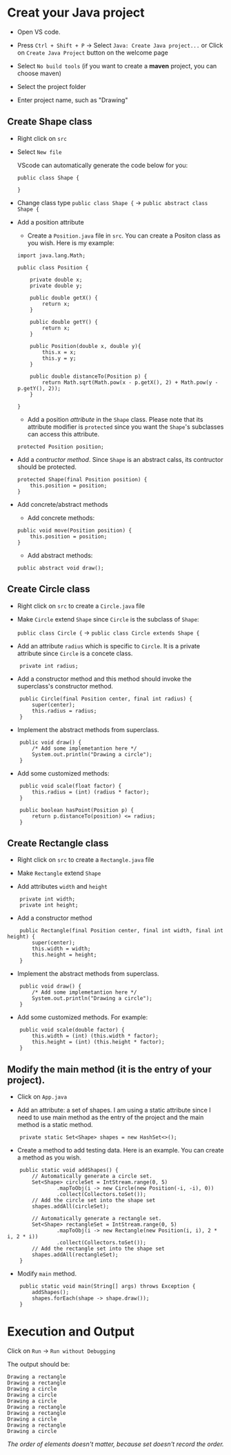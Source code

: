 # Creat your Java project

- Open VS code.

- Press `Ctrl + Shift + P` -> Select `Java: Create Java project...` or Click on `Create Java Project` button on the welcome page

- Select `No build tools` (if you want to create a **maven** project,  you can choose maven)

- Select the project folder

- Enter project name, such as "Drawing"


## Create Shape class

- Right click on `src`
- Select `New file`

    VScode can automatically generate the code below for you:
    ```
    public class Shape {
    
    }
    ```
- Change class type
`public class Shape {` -> `public abstract class Shape {`
- Add a position attribute
    - Create a `Position.java` file in `src`. You can create a Positon class as you wish.
    Here is my example: 
    ``` 
    import java.lang.Math;

    public class Position {

        private double x;
        private double y;

        public double getX() {
            return x;
        }

        public double getY() {
            return x;
        }

        public Position(double x, double y){
            this.x = x;
            this.y = y;
        }

        public double distanceTo(Position p) {
            return Math.sqrt(Math.pow(x - p.getX(), 2) + Math.pow(y - p.getY(), 2));
        }

    }
    ```
    - Add a position *attribute* in the `Shape` class. Please note that its attribute modifier is `protected` since you want the `Shape`'s subclasses can access this attribute.
    ```
    protected Position position;
    ```
- Add a *contructor method*. Since `Shape` is an abstract calss, its contructor should be protected.
    ```
    protected Shape(final Position position) {
        this.position = position;
    }
    ```
- Add concrete/abstract methods
    - Add concrete methods:
    ```
    public void move(Position position) {
        this.position = position;
    }
    ```
    - Add abstract methods:
    ```
    public abstract void draw();
    ```

## Create Circle class

- Right click on `src` to create a `Circle.java` file

- Make `Circle` extend `Shape` since `Circle` is the subclass of `Shape`:

    `public class Circle {` -> `public class Circle extends Shape {`

- Add an attribute `radius` which is specific to `Circle`. It is a private attribute since `Circle` is a concete class.
```
    private int radius;
```

- Add a constructor method and this method should invoke the superclass's constructor method.
```
    public Circle(final Position center, final int radius) {
        super(center); 
        this.radius = radius;
    }
```

- Implement the abstract methods from superclass. 
```
    public void draw() {
        /* Add some implemetantion here */
        System.out.println("Drawing a circle");
    }
```


- Add some customized methods:
```
    public void scale(float factor) {
        this.radius = (int) (radius * factor);
    }

    public boolean hasPoint(Position p) {
        return p.distanceTo(position) <= radius;
    }
```

## Create Rectangle class

- Right click on `src` to create a `Rectangle.java` file

- Make `Rectangle` extend `Shape`

- Add attributes `width` and `height`
```
    private int width;
    private int height;
```

- Add a constructor method
```
    public Rectangle(final Position center, final int width, final int height) {
        super(center);
        this.width = width;
        this.height = height;
    }
```

- Implement the abstract methods from superclass. 
```
    public void draw() {
        /* Add some implemetantion here */
        System.out.println("Drawing a circle");
    }
```

-  Add some customized methods. For example:
```
    public void scale(double factor) {
        this.width = (int) (this.width * factor);
        this.height = (int) (this.height * factor);
    }
```

## Modify the main method (it is the entry of your project). 

- Click on `App.java`

- Add an attribute: a set of shapes. I am using a static attribute since I need to use main method as the entry of the project and the main method is a static method.
```
    private static Set<Shape> shapes = new HashSet<>();
```


- Create a method to add testing data. Here is an example. You can create a method as you wish.
```
    public static void addShapes() {
        // Automatically generate a circle set.
        Set<Shape> circleSet = IntStream.range(0, 5)
                .mapToObj(i -> new Circle(new Position(-i, -i), 0))
                .collect(Collectors.toSet());
        // Add the circle set into the shape set
        shapes.addAll(circleSet);

        // Automatically generate a rectangle set.
        Set<Shape> rectangleSet = IntStream.range(0, 5)
                .mapToObj(i -> new Rectangle(new Position(i, i), 2 * i, 2 * i))
                .collect(Collectors.toSet());
        // Add the rectangle set into the shape set
        shapes.addAll(rectangleSet);
    }
```

- Modify `main` method.
```
    public static void main(String[] args) throws Exception {
        addShapes();
        shapes.forEach(shape -> shape.draw());
    }
```

# Execution and Output
Click on `Run` -> `Run without Debugging` 

The output should be:
```
Drawing a rectangle
Drawing a rectangle
Drawing a circle   
Drawing a circle   
Drawing a circle   
Drawing a rectangle
Drawing a rectangle
Drawing a circle   
Drawing a rectangle
Drawing a circle  
```

*The order of elements doesn't matter, because set doesn't record the order.*






